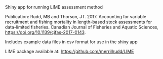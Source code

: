 Shiny app for running LIME assessment method

Publication: Rudd, MB and Thorson, JT. 2017. Accounting for variable recruitment and fishing mortality in length-based stock assessments for data-limited fisheries. Canadian Journal of Fisheries and Aquatic Sciences, https://doi.org/10.1139/cjfas-2017-0143.

Includes example data files in csv format for use in the shiny app

LIME package available at: https://github.com/merrillrudd/LIME
